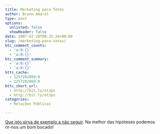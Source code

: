 ```yaml
---
title: Marketing para Totós
author: Bruno Amaral
type: post
options:
  unlisted: false
  showHeader: false
date: 2007-07-20T08:35:24+00:00
slug: /marketing-para-totos/
btc_comment_counts:
  - 'a:0:{}'
  - 'a:0:{}'
btc_comment_summary:
  - 'a:0:{}'
  - 'a:0:{}'
bttc_cache:
  - 1257202869:0
  - 1257202869:0
bttc_short_url:
  - http://bit.ly/otJps
  - http://bit.ly/otJps
categories:
  - Relações Públicas

---
```

[Que isto sirva de exemplo a não seguir][1]. Na melhor das hipóteses podemos rir-nos um bom bocado!

 [1]: http://www.wisebread.com/did-office-max-hire-an-accountant-with-an-i-q-of-62